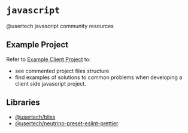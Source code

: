 # `javascript`

@usertech javascript community resources

## Example Project

Refer to [Example Client Project](packages/example-client) to:

- see commented project files structure
- find examples of solutions to common problems when developing a client side javascript project.

## Libraries

- [@usertech/bliss](https://github.com/usertech/bliss)
- [@usertech/neutrino-preset-eslint-prettier](https://github.com/usertech/neutrino-preset-eslint-prettier)
